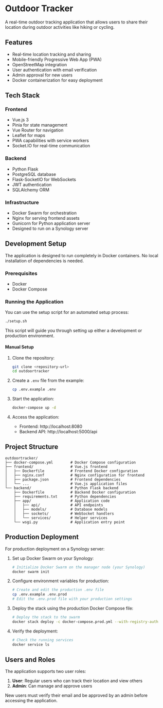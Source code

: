 # Outdoor Tracker

A real-time outdoor tracking application that allows users to share their location during outdoor activities like hiking or cycling.

## Features

- Real-time location tracking and sharing
- Mobile-friendly Progressive Web App (PWA)
- OpenStreetMap integration
- User authentication with email verification
- Admin approval for new users
- Docker containerization for easy deployment

## Tech Stack

### Frontend
- Vue.js 3
- Pinia for state management
- Vue Router for navigation
- Leaflet for maps
- PWA capabilities with service workers
- Socket.IO for real-time communication

### Backend
- Python Flask
- PostgreSQL database
- Flask-SocketIO for WebSockets
- JWT authentication
- SQLAlchemy ORM

### Infrastructure
- Docker Swarm for orchestration
- Nginx for serving frontend assets
- Gunicorn for Python application server
- Designed to run on a Synology server

## Development Setup

The application is designed to run completely in Docker containers. No local installation of dependencies is needed.

### Prerequisites

- Docker
- Docker Compose

### Running the Application

You can use the setup script for an automated setup process:

```bash
./setup.sh
```

This script will guide you through setting up either a development or production environment.

#### Manual Setup

1. Clone the repository:
   ```bash
   git clone <repository-url>
   cd outdoortracker
   ```

2. Create a `.env` file from the example:
   ```bash
   cp .env.example .env
   ```

3. Start the application:
   ```bash
   docker-compose up -d
   ```

3. Access the application:
   - Frontend: http://localhost:8080
   - Backend API: http://localhost:5000/api

## Project Structure

```
outdoortracker/
├── docker-compose.yml        # Docker Compose configuration
├── frontend/                 # Vue.js frontend
│   ├── Dockerfile            # Frontend Docker configuration
│   ├── nginx.conf            # Nginx configuration for frontend
│   ├── package.json          # Frontend dependencies
│   └── ...                   # Vue.js application files
└── backend/                  # Python Flask backend
    ├── Dockerfile            # Backend Docker configuration
    ├── requirements.txt      # Python dependencies
    ├── app/                  # Application code
    │   ├── api/              # API endpoints
    │   ├── models/           # Database models
    │   ├── sockets/          # WebSocket handlers
    │   └── services/         # Helper services
    └── wsgi.py               # Application entry point
```

## Production Deployment

For production deployment on a Synology server:

1. Set up Docker Swarm on your Synology:
   ```bash
   # Initialize Docker Swarm on the manager node (your Synology)
   docker swarm init
   ```

2. Configure environment variables for production:
   ```bash
   # Create and edit the production .env file
   cp .env.example .env.prod
   # Edit the .env.prod file with your production settings
   ```

3. Deploy the stack using the production Docker Compose file:
   ```bash
   # Deploy the stack to the swarm
   docker stack deploy -c docker-compose.prod.yml --with-registry-auth outdoortracker
   ```

4. Verify the deployment:
   ```bash
   # Check the running services
   docker service ls
   ```

## Users and Roles

The application supports two user roles:

1. **User**: Regular users who can track their location and view others
2. **Admin**: Can manage and approve users

New users must verify their email and be approved by an admin before accessing the application.
